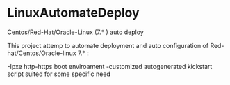 # LinuxAutomateDeploy
Centos/Red-Hat/Oracle-Linux  (7.* ) auto deploy 

This project attemp to automate deployment and auto configuration of Red-hat/Centos/Oracle-linux 7.* :

-Ipxe http-https boot enviroament
-customized autogenerated kickstart script suited for some specific need
